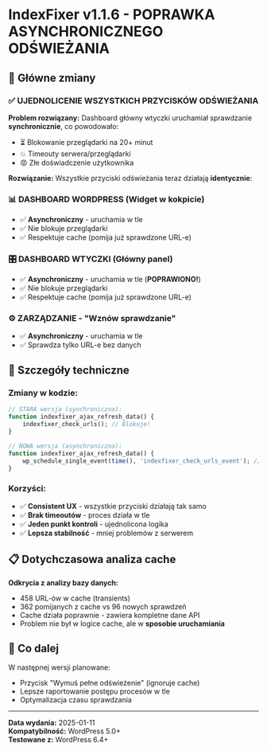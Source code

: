 # IndexFixer v1.1.6 - POPRAWKA ASYNCHRONICZNEGO ODŚWIEŻANIA

## 🚀 Główne zmiany

### ✅ **UJEDNOLICENIE WSZYSTKICH PRZYCISKÓW ODŚWIEŻANIA**

**Problem rozwiązany:**
Dashboard główny wtyczki uruchamiał sprawdzanie **synchronicznie**, co powodowało:
- ⏳ Blokowanie przeglądarki na 20+ minut
- 💥 Timeouty serwera/przeglądarki  
- 😡 Złe doświadczenie użytkownika

**Rozwiązanie:**
Wszystkie przyciski odświeżania teraz działają **identycznie**:

### **📊 DASHBOARD WORDPRESS (Widget w kokpicie)**
- ✅ **Asynchroniczny** - uruchamia w tle
- ✅ Nie blokuje przeglądarki
- ✅ Respektuje cache (pomija już sprawdzone URL-e)

### **🎛️ DASHBOARD WTYCZKI (Główny panel)**
- ✅ **Asynchroniczny** - uruchamia w tle (**POPRAWIONO!**)
- ✅ Nie blokuje przeglądarki  
- ✅ Respektuje cache (pomija już sprawdzone URL-e)

### **⚙️ ZARZĄDZANIE - "Wznów sprawdzanie"**
- ✅ **Asynchroniczny** - uruchamia w tle
- ✅ Sprawdza tylko URL-e bez danych

## 🔧 Szczegóły techniczne

### **Zmiany w kodzie:**
```php
// STARA wersja (synchroniczna):
function indexfixer_ajax_refresh_data() {
    indexfixer_check_urls(); // Blokuje!
}

// NOWA wersja (asynchroniczna):
function indexfixer_ajax_refresh_data() {
    wp_schedule_single_event(time(), 'indexfixer_check_urls_event'); // W tle!
}
```

### **Korzyści:**
- ✅ **Consistent UX** - wszystkie przyciski działają tak samo
- ✅ **Brak timeoutów** - proces działa w tle
- ✅ **Jeden punkt kontroli** - ujednolicona logika
- ✅ **Lepsza stabilność** - mniej problemów z serwerem

## 📋 Dotychczasowa analiza cache

**Odkrycia z analizy bazy danych:**
- 458 URL-ów w cache (transients)
- 362 pomijanych z cache vs 96 nowych sprawdzeń
- Cache działa poprawnie - zawiera kompletne dane API
- Problem nie był w logice cache, ale w **sposobie uruchamiania**

## 🎯 Co dalej

W następnej wersji planowane:
- Przycisk "Wymuś pełne odświeżenie" (ignoruje cache)
- Lepsze raportowanie postępu procesów w tle
- Optymalizacja czasu sprawdzania

---

**Data wydania:** 2025-01-11  
**Kompatybilność:** WordPress 5.0+  
**Testowane z:** WordPress 6.4+ 